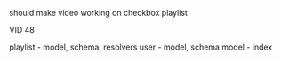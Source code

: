 should make video
working on checkbox playlist


VID 48

playlist - model, schema, resolvers
user - model, schema
model - index